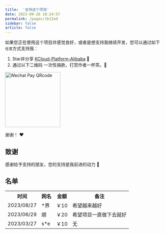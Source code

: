 ```yaml
---
title:  '支持这个项目'
date: 2023-09-26 18:24:57
permalink: /pages/1b12ed
sidebar: false
article: false
---
```


如果您正在使用这个项目并感觉良好，或者是想支持我继续开发，您可以通过如下`任意`方式支持我：

1. Star并分享 [KCloud-Platform-Alibaba](https://github.com/KouShenhai/KCloud-Platform-Alibaba) :rocket:
2. 通过以下二维码 一次性捐款，打赏作者一杯茶。:tea:

<img :src="$withBase('/img/qrcode/wxzf.png')" alt="Wechat Pay QRcode" width=180>

谢谢！ :heart:

## 致谢
感谢给予支持的朋友，您的支持是我前进的动力 🎉

## 名单
<table>
    <tr>
        <th>时间</th>
        <th>网名</th>
        <th>金额</th>
        <th>备注</th>
    </tr>
    <tr>
        <td>2023/08/27</td>
        <td>*界</td>
        <td>￥10</td>
        <td>希望越来越好</td>
    </tr>
    <tr>
        <td>2023/06/29</td>
        <td>顺</td>
        <td>￥20</td>
        <td>希望项目一直做下去就好</td>
    </tr>
    <tr>
        <td>2023/03/27</td>
        <td>s*e</td>
        <td>￥10</td>
        <td>无</td>
    </tr>
</table>
